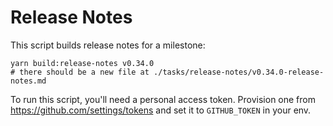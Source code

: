 # Release Notes

This script builds release notes for a milestone:

```
yarn build:release-notes v0.34.0
# there should be a new file at ./tasks/release-notes/v0.34.0-release-notes.md
```

To run this script, you'll need a personal access token. Provision one from https://github.com/settings/tokens and set it to `GITHUB_TOKEN` in your env.
